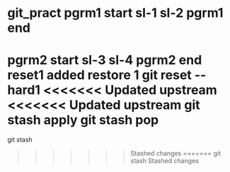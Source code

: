  git_pract
pgrm1 start
sl-1
sl-2
pgrm1 end
=======
 pgrm2 start
 sl-3
 sl-4
 pgrm2 end
 reset1 added
 restore 1
 git reset --hard1
<<<<<<< Updated upstream
<<<<<<< Updated upstream
 git stash apply
 git stash pop
=======
 git stash
>>>>>>> Stashed changes
=======
 git stash
>>>>>>> Stashed changes
